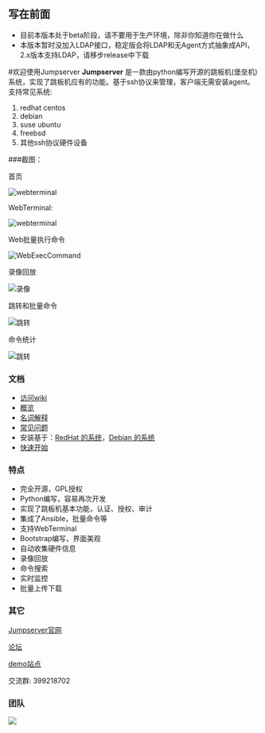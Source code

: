 ## 写在前面
 - 目前本版本处于beta阶段，请不要用于生产环境，除非你知道你在做什么
 - 本版本暂时没加入LDAP接口，稳定版会将LDAP和无Agent方式抽象成API，2.x版本支持LDAP，请移步release中下载

#欢迎使用Jumpserver
**Jumpserver** 是一款由python编写开源的跳板机(堡垒机)系统，实现了跳板机应有的功能。基于ssh协议来管理，客户端无需安装agent。
支持常见系统:
 1. redhat centos
 2. debian
 3. suse ubuntu
 4. freebsd
 5. 其他ssh协议硬件设备

###截图：

首页
 
![webterminal](https://github.com/ibuler/static/raw/master/jumpserver3/index.jpg)

WebTerminal:

![webterminal](https://github.com/ibuler/static/raw/master/jumpserver3/webTerminal.gif)

Web批量执行命令

![WebExecCommand](https://github.com/ibuler/static/raw/master/jumpserver3/webExec.gif)

录像回放

![录像](https://github.com/ibuler/static/raw/master/jumpserver3/record.gif)

跳转和批量命令

![跳转](https://github.com/ibuler/static/raw/master/jumpserver3/connect.gif)

命令统计

![跳转](https://github.com/ibuler/static/raw/master/jumpserver3/command.jpg)

### 文档

* [访问wiki](https://github.com/jumpserver/jumpserver/wiki)
* [概览](https://github.com/jumpserver/jumpserver/wiki/%E6%A6%82%E8%A7%88)
* [名词解释](https://github.com/jumpserver/jumpserver/wiki/%E5%90%8D%E8%AF%8D%E8%A7%A3%E9%87%8A)
* [常见问题](https://github.com/jumpserver/jumpserver/wiki/%E5%B8%B8%E8%A7%81%E9%97%AE%E9%A2%98)
* 安装基于：[RedHat 的系统](https://github.com/jumpserver/jumpserver/wiki/%E5%9F%BA%E4%BA%8E-RedHat-%E7%9A%84%E7%B3%BB%E7%BB%9F)，[Debian 的系统](https://github.com/jumpserver/jumpserver/wiki/%E5%9F%BA%E4%BA%8E-Debian-%E7%9A%84%E7%B3%BB%E7%BB%9F)
* [快速开始](https://github.com/jumpserver/jumpserver/wiki/%E5%BF%AB%E9%80%9F%E5%BC%80%E5%A7%8B)

### 特点

* 完全开源，GPL授权
* Python编写，容易再次开发
* 实现了跳板机基本功能，认证、授权、审计
* 集成了Ansible，批量命令等
* 支持WebTerminal
* Bootstrap编写，界面美观
* 自动收集硬件信息
* 录像回放
* 命令搜索
* 实时监控
* 批量上传下载

### 其它

[Jumpserver官网](http://www.jumpserver.org)

[论坛](http://bbs.jumpserver.org)

[demo站点](http://demo.jumpserver.org)

交流群: 399218702

### 团队

![](https://github.com/ibuler/static/raw/master/jumpserver3/team.jpg)




